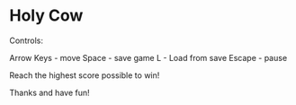 # Holy Cow
Controls:

Arrow Keys - move
Space - save game
L - Load from save
Escape - pause

Reach the highest score possible to win!

Thanks and have fun!